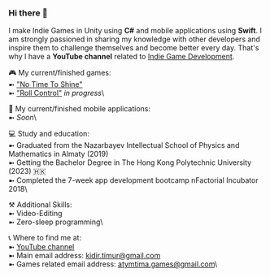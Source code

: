 ### Hi there 👋

<!--
**AtymTima/AtymTima** is a ✨ _special_ ✨ repository because its `README.md` (this file) appears on your GitHub profile.
-->

I make Indie Games in Unity using **C#** and mobile applications using **Swift**. I am strongly passioned in sharing my knowledge with other developers and inspire them to challenge themselves and become better every day. That's why I have a **YouTube channel** related to [Indie Game Development](https://www.youtube.com/channel/UCOC6KNeqE7RAaU0kp_Z157w/videos). 

🎮 My current/finished games:\
➼ ["No Time To Shine"](https://atymtima.itch.io/no-time-to-shine)\
➼ ["Roll Control"](https://www.youtube.com/watch?v=25bAOAxzFoY&list=PLNqhTV8777VFIH5q5tfV7m1Zn4TNTjg_d) *in progress*\

📱 My current/finished mobile applications:\
➼ *Soon*\

💻 Study and education:\
➼ Graduated from the Nazarbayev Intellectual School of Physics and Mathematics in Almaty (2019)\
➼ Getting the Bachelor Degree in The Hong Kong Polytechnic University (2023) 🇭🇰\
➼ Completed the 7-week app development bootcamp nFactorial Incubator 2018\

⚒️ Additional Skills:\
➼ Video-Editing\
➼ Zero-sleep programming\

📞 Where to find me at:\
➼ [YouTube channel](https://www.youtube.com/channel/UCOC6KNeqE7RAaU0kp_Z157w/videos)\
➼ Main email address: kidir.timur@gmail.com\
➼ Games related email address: atymtima.games@gmail.com\
